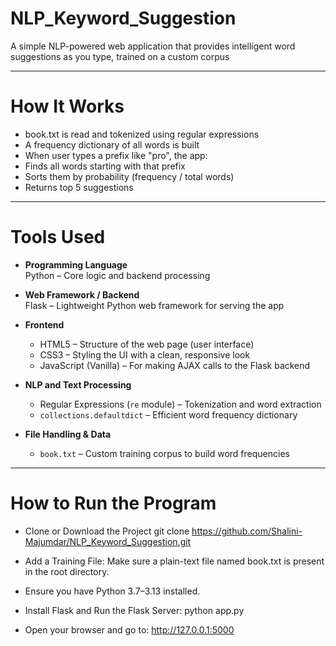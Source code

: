# NLP_Keyword_Suggestion
A simple NLP-powered web application that provides intelligent word suggestions as you type, trained on a custom corpus

---

# How It Works
- book.txt is read and tokenized using regular expressions
- A frequency dictionary of all words is built
- When user types a prefix like "pro", the app:
- Finds all words starting with that prefix
- Sorts them by probability (frequency / total words)
- Returns top 5 suggestions

---

# Tools Used
- **Programming Language**  
  Python – Core logic and backend processing

- **Web Framework / Backend**  
  Flask – Lightweight Python web framework for serving the app

- **Frontend**
  - HTML5 – Structure of the web page (user interface)
  - CSS3 – Styling the UI with a clean, responsive look
  - JavaScript (Vanilla) – For making AJAX calls to the Flask backend

- **NLP and Text Processing**
  - Regular Expressions (`re` module) – Tokenization and word extraction
  - `collections.defaultdict` – Efficient word frequency dictionary

- **File Handling & Data**
  - `book.txt` – Custom training corpus to build word frequencies

---


# How to Run the Program
- Clone or Download the Project
git clone https://github.com/Shalini-Majumdar/NLP_Keyword_Suggestion.git

- Add a Training File: Make sure a plain-text file named book.txt is present in the root directory.

- Ensure you have Python 3.7–3.13 installed.

- Install Flask and Run the Flask Server: python app.py

- Open your browser and go to: http://127.0.0.1:5000
